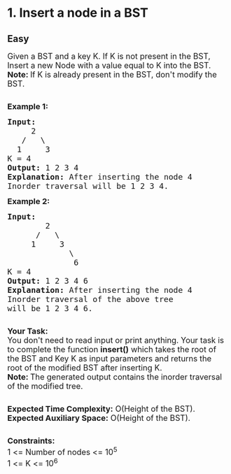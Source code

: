 # 1. Insert a node in a BST
## Easy 
<div class="problem-statement">
                <p></p><p><span style="font-size:18px">Given a BST and a key K. If K is not present in the BST, Insert a new Node with a value equal to K into the BST.&nbsp;<br>
<strong>Note: </strong>If K is already present in the BST, don't modify the BST.</span></p>

<p><br>
<span style="font-size:18px"><strong>Example 1:</strong></span></p>

<pre><span style="font-size:18px"><strong>Input:
</strong>&nbsp; &nbsp; &nbsp;2
&nbsp;  /&nbsp;&nbsp; \
&nbsp; 1&nbsp;  &nbsp; 3
K = 4
<strong>Output: </strong>1 2 3 4<strong>
Explanation: </strong>After inserting the node 4
Inorder traversal will be 1 2 3 4.</span>
</pre>

<p><span style="font-size:18px"><strong>Example 2:</strong></span></p>

<pre><span style="font-size:18px"><strong>Input:
</strong>&nbsp; &nbsp; &nbsp; &nbsp;&nbsp;2
&nbsp; &nbsp; &nbsp;&nbsp;/&nbsp;&nbsp; \
 &nbsp; &nbsp; 1 &nbsp; &nbsp; 3
 &nbsp;  &nbsp; &nbsp; &nbsp;   &nbsp;\
 &nbsp;  &nbsp;&nbsp; &nbsp; &nbsp;   &nbsp;6
K = 4
<strong>Output: </strong>1 2 3 4 6<strong>
Explanation: </strong>After inserting the node 4
Inorder traversal of the above tree
will be 1 2 3 4 6.</span></pre>

<p><br>
<span style="font-size:18px"><strong>Your Task:</strong><br>
You don't need to read input or print anything. Your task is to complete the function&nbsp;<strong>insert()</strong>&nbsp;which takes the root of the BST and Key K as input parameters&nbsp;and returns the root of the modified BST after inserting K.&nbsp;<br>
<strong>Note: </strong>The generated output contains the inorder traversal of the modified tree.</span></p>

<p><br>
<span style="font-size:18px"><strong>Expected Time Complexity:</strong>&nbsp;O(Height of the BST).<br>
<strong>Expected Auxiliary Space:</strong>&nbsp;O(Height of the BST).</span></p>

<p><br>
<span style="font-size:18px"><strong>Constraints:</strong><br>
1 &lt;= Number of nodes &lt;= 10<sup>5</sup></span><br>
<span style="font-size:18px">1 &lt;= K &lt;= 10<sup>6</sup></span></p>
 <p></p>
            </div>
